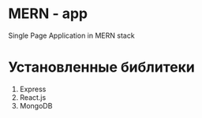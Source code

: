 # MERN - app
Single Page Application in MERN stack


# Установленные библитеки
1. Express
2. React.js
3. MongoDB
   
